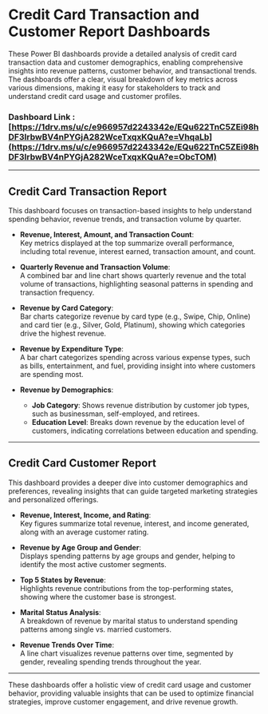 # Credit Card Transaction and Customer Report Dashboards

These Power BI dashboards provide a detailed analysis of credit card transaction data and customer demographics, enabling comprehensive insights into revenue patterns, customer behavior, and transactional trends. The dashboards offer a clear, visual breakdown of key metrics across various dimensions, making it easy for stakeholders to track and understand credit card usage and customer profiles.

### Dashboard Link : [https://1drv.ms/u/c/e966957d2243342e/EQu622TnC5ZEi98hDF3IrbwBV4nPYGjA282WceTxqxKQuA?e=VhqaLb](https://1drv.ms/u/c/e966957d2243342e/EQu622TnC5ZEi98hDF3IrbwBV4nPYGjA282WceTxqxKQuA?e=ObcTOM)

---

## Credit Card Transaction Report

This dashboard focuses on transaction-based insights to help understand spending behavior, revenue trends, and transaction volume by quarter.

- **Revenue, Interest, Amount, and Transaction Count**:  
  Key metrics displayed at the top summarize overall performance, including total revenue, interest earned, transaction amount, and count.
  
- **Quarterly Revenue and Transaction Volume**:  
  A combined bar and line chart shows quarterly revenue and the total volume of transactions, highlighting seasonal patterns in spending and transaction frequency.
  
- **Revenue by Card Category**:  
  Bar charts categorize revenue by card type (e.g., Swipe, Chip, Online) and card tier (e.g., Silver, Gold, Platinum), showing which categories drive the highest revenue.
  
- **Revenue by Expenditure Type**:  
  A bar chart categorizes spending across various expense types, such as bills, entertainment, and fuel, providing insight into where customers are spending most.
  
- **Revenue by Demographics**:
  - **Job Category**: Shows revenue distribution by customer job types, such as businessman, self-employed, and retirees.
  - **Education Level**: Breaks down revenue by the education level of customers, indicating correlations between education and spending.
  
---

## Credit Card Customer Report

This dashboard provides a deeper dive into customer demographics and preferences, revealing insights that can guide targeted marketing strategies and personalized offerings.

- **Revenue, Interest, Income, and Rating**:  
  Key figures summarize total revenue, interest, and income generated, along with an average customer rating.
  
- **Revenue by Age Group and Gender**:  
  Displays spending patterns by age groups and gender, helping to identify the most active customer segments.
  
- **Top 5 States by Revenue**:  
  Highlights revenue contributions from the top-performing states, showing where the customer base is strongest.
  
- **Marital Status Analysis**:  
  A breakdown of revenue by marital status to understand spending patterns among single vs. married customers.
  
- **Revenue Trends Over Time**:  
  A line chart visualizes revenue patterns over time, segmented by gender, revealing spending trends throughout the year.

---

These dashboards offer a holistic view of credit card usage and customer behavior, providing valuable insights that can be used to optimize financial strategies, improve customer engagement, and drive revenue growth.
